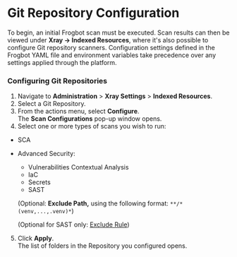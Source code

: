 # Git Repository Configuration

To begin, an initial Frogbot scan must be executed. Scan results can then be viewed under **Xray → Indexed Resources**, where it's also possible to configure Git repository scanners. Configuration settings defined in the Frogbot YAML file and environment variables take precedence over any settings applied through the platform.

### Configuring Git Repositories

1. Navigate to **Administration** > **Xray Settings** > **Indexed Resources**.
2. Select a Git Repository.
3. From the actions menu, select **Configure**.\
   The **Scan Configurations** pop-up window opens.
4. Select one or more types of scans you wish to run:

* SCA
*   Advanced Security:

    * Vulnerabilities Contextual Analysis
    * IaC
    * Secrets
    * SAST

    (Optional: **Exclude Path,** using the following format: `**/*(venv,...,.venv)*`)

    (Optional for SAST only: [Exclude Rule](../../products/advanced-security/features-and-capabilities/sast/list-of-sast-rules.md))

5. Click **Apply**.\
   The list of folders in the Repository you configured opens.
